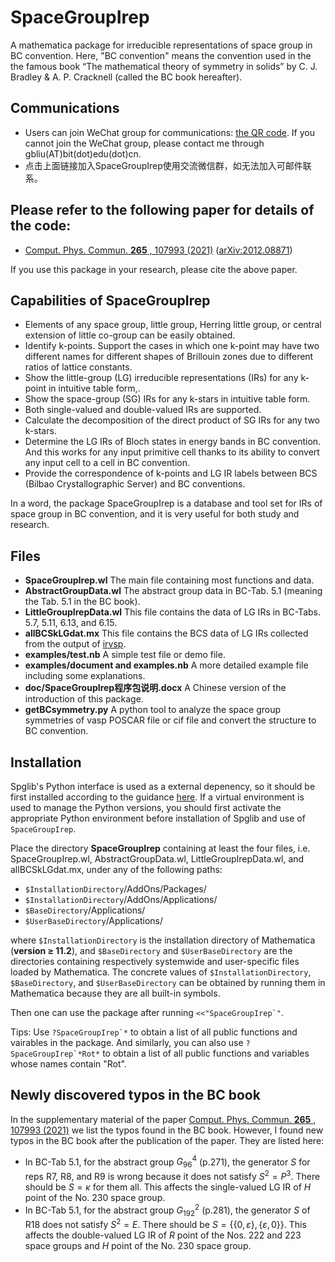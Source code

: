 # SpaceGroupIrep
A mathematica package for irreducible representations of space group in BC convention. Here, "BC convention" means the convention used in the the famous
book “The mathematical theory of symmetry in solids” by C. J. Bradley & A. P. Cracknell (called the BC book hereafter).

## Communications
* Users can join WeChat group for communications: [the QR code](https://2h437cg9.kuaizhan.com/a/xobAfRbwGe/qrcode). If you cannot join the WeChat group, please contact me through gbliu(AT)bit(dot)edu(dot)cn.
* 点击上面链接加入SpaceGroupIrep使用交流微信群，如无法加入可邮件联系。

## Please refer to the following paper for details of the code:
* [Comput. Phys. Commun. **265** , 107993 (2021)](https://doi.org/10.1016/j.cpc.2021.107993)   ([arXiv:2012.08871](http://arxiv.org/abs/2012.08871))

If you use this package in your research, please cite the above paper.

## Capabilities of SpaceGroupIrep
* Elements of any space group, little group, Herring little group, or central extension of little co-group can be easily obtained. 
* Identify k-points. Support the cases in which one k-point may have two different names for different shapes of Brillouin zones due to different ratios of lattice constants.
* Show the little-group (LG) irreducible representations (IRs) for any k-point in  intuitive table form,.
* Show the space-group (SG) IRs for any k-stars in intuitive table form.
* Both single-valued and double-valued IRs are supported. 
* Calculate the decomposition of the direct product of SG IRs for any two k-stars. 
* Determine the LG IRs of Bloch states in energy bands in BC convention. And this works for any input primitive cell thanks to its ability to convert any input cell to a cell in BC convention. 
* Provide the correspondence of k-points and LG IR labels between BCS (Bilbao Crystallographic Server) and BC conventions.

In a word, the package SpaceGroupIrep is a database and tool set for IRs of space group in BC convention, and it is very useful for both study and research.

## Files
* **SpaceGroupIrep.wl** The main file containing most functions and data.
* **AbstractGroupData.wl** The abstract group data in BC-Tab. 5.1 (meaning the Tab. 5.1 in the BC book).
* **LittleGroupIrepData.wl** This file contains the data of LG IRs in BC-Tabs. 5.7, 5.11, 6.13, and 6.15.
* **allBCSkLGdat.mx** This file contains the BCS data of LG IRs collected from the output of [irvsp](https://github.com/zjwang11/irvsp). 
* **examples/test.nb**  A simple test file or demo file.
* **examples/document and examples.nb**  A more detailed example file including some explanations.
* **doc/SpaceGroupIrep程序包说明.docx**  A Chinese version of the introduction of this package.
* **getBCsymmetry.py** A python tool to analyze the space group symmetries of vasp POSCAR file or cif file and convert the structure to BC convention.


## Installation
Spglib's Python interface is used as a external depenency, so it should be first installed according to the guidance [here](https://spglib.github.io/spglib/python-spglib.html#python-spglib). If a virtual environment is used to manage the Python versions, you should first activate the appropriate Python environment before installation of Spglib and use of `SpaceGroupIrep`.

Place the directory **SpaceGroupIrep** containing at least the four files, i.e. SpaceGroupIrep.wl, AbstractGroupData.wl, LittleGroupIrepData.wl, and allBCSkLGdat.mx, under any of the following paths:
* `$InstallationDirectory`/AddOns/Packages/
* `$InstallationDirectory`/AddOns/Applications/
* `$BaseDirectory`/Applications/
* `$UserBaseDirectory`/Applications/

where `$InstallationDirectory` is the installation directory of Mathematica (**version ≥ 11.2**), and `$BaseDirectory`
and `$UserBaseDirectory` are the directories containing respectively systemwide and user-specific files loaded
by Mathematica. The concrete values of `$InstallationDirectory`, `$BaseDirectory`, and `$UserBaseDirectory`
can be obtained by running them in Mathematica because they are all built-in symbols. 

Then one can use the package after running ```<<"SpaceGroupIrep`"```.

Tips: Use ```?SpaceGroupIrep`*``` to obtain a list of all public functions and vairables in the package. And similarly, you can also use ```?SpaceGroupIrep`*Rot*``` to obtain a list of all public functions and variables whose names contain "Rot".

## Newly discovered typos in the BC book
In the supplementary material of the paper [Comput. Phys. Commun.  **265**  , 107993 (2021)](https://doi.org/10.1016/j.cpc.2021.107993) we list the typos found in the BC book. However, I found new typos in the BC book after the publication of the paper. They are listed here:
* In BC-Tab 5.1, for the abstract group $G_{96}^4$ (p.271), the generator $S$ for reps R7, R8, and R9 is wrong because it does not satisfy $S^2=P^3$. There should be $S=\kappa$ for them all. This affects the single-valued LG IR of $H$ point of the No. 230 space group.
* In BC-Tab 5.1, for the abstract group $G_{192}^2$ (p.281), the generator $S$ of R18 does not satisfy $S^2=E$. There should be $S=\{\{0,\varepsilon\},\{\varepsilon,0\}\}$. This affects the double-valued LG IR of $R$ point of the Nos. 222 and 223 space groups and $H$ point of the No. 230 space group.
